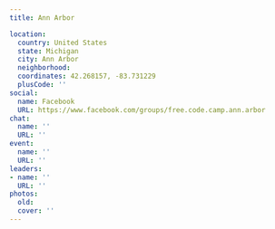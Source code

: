 ```yaml
---
title: Ann Arbor

location:
  country: United States
  state: Michigan
  city: Ann Arbor
  neighborhood: 
  coordinates: 42.268157, -83.731229
  plusCode: ''
social:
  name: Facebook
  URL: https://www.facebook.com/groups/free.code.camp.ann.arbor
chat:
  name: ''
  URL: ''
event:
  name: ''
  URL: ''
leaders:
- name: ''
  URL: ''
photos:
  old: 
  cover: ''
---
```

